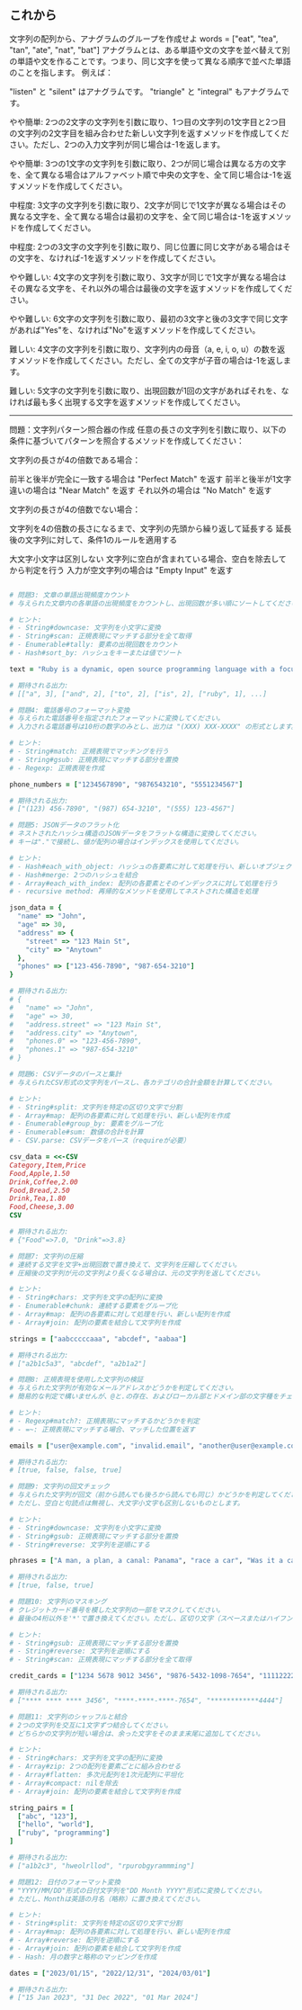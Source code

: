 ## これから
文字列の配列から、アナグラムのグループを作成せよ
words = ["eat", "tea", "tan", "ate", "nat", "bat"]
アナグラムとは、ある単語や文の文字を並べ替えて別の単語や文を作ることです。つまり、同じ文字を使って異なる順序で並べた単語のことを指します。
例えば：

"listen" と "silent" はアナグラムです。
"triangle" と "integral" もアナグラムです。



やや簡単:
2つの2文字の文字列を引数に取り、1つ目の文字列の1文字目と2つ目の文字列の2文字目を組み合わせた新しい文字列を返すメソッドを作成してください。ただし、2つの入力文字列が同じ場合は-1を返します。

やや簡単:
3つの1文字の文字列を引数に取り、2つが同じ場合は異なる方の文字を、全て異なる場合はアルファベット順で中央の文字を、全て同じ場合は-1を返すメソッドを作成してください。

中程度:
3文字の文字列を引数に取り、2文字が同じで1文字が異なる場合はその異なる文字を、全て異なる場合は最初の文字を、全て同じ場合は-1を返すメソッドを作成してください。

中程度:
2つの3文字の文字列を引数に取り、同じ位置に同じ文字がある場合はその文字を、なければ-1を返すメソッドを作成してください。

やや難しい:
4文字の文字列を引数に取り、3文字が同じで1文字が異なる場合はその異なる文字を、それ以外の場合は最後の文字を返すメソッドを作成してください。

やや難しい:
6文字の文字列を引数に取り、最初の3文字と後の3文字で同じ文字があれば"Yes"を、なければ"No"を返すメソッドを作成してください。

難しい:
4文字の文字列を引数に取り、文字列内の母音（a, e, i, o, u）の数を返すメソッドを作成してください。ただし、全ての文字が子音の場合は-1を返します。

難しい:
5文字の文字列を引数に取り、出現回数が1回の文字があればそれを、なければ最も多く出現する文字を返すメソッドを作成してください。


-----------------------
問題：文字列パターン照合器の作成
任意の長さの文字列を引数に取り、以下の条件に基づいてパターンを照合するメソッドを作成してください：

文字列の長さが4の倍数である場合：

前半と後半が完全に一致する場合は "Perfect Match" を返す
前半と後半が1文字違いの場合は "Near Match" を返す
それ以外の場合は "No Match" を返す


文字列の長さが4の倍数でない場合：

文字列を4の倍数の長さになるまで、文字列の先頭から繰り返して延長する
延長後の文字列に対して、条件1のルールを適用する


大文字小文字は区別しない
文字列に空白が含まれている場合、空白を除去してから判定を行う
入力が空文字列の場合は "Empty Input" を返す


```ruby

# 問題3: 文章の単語出現頻度カウント
# 与えられた文章内の各単語の出現頻度をカウントし、出現回数が多い順にソートしてください。

# ヒント:
# - String#downcase: 文字列を小文字に変換
# - String#scan: 正規表現にマッチする部分を全て取得
# - Enumerable#tally: 要素の出現回数をカウント
# - Hash#sort_by: ハッシュをキーまたは値でソート

text = "Ruby is a dynamic, open source programming language with a focus on simplicity and productivity. It has an elegant syntax that is natural to read and easy to write."

# 期待される出力:
# [["a", 3], ["and", 2], ["to", 2], ["is", 2], ["ruby", 1], ...]

# 問題4: 電話番号のフォーマット変換
# 与えられた電話番号を指定されたフォーマットに変換してください。
# 入力される電話番号は10桁の数字のみとし、出力は "(XXX) XXX-XXXX" の形式とします。

# ヒント:
# - String#match: 正規表現でマッチングを行う
# - String#gsub: 正規表現にマッチする部分を置換
# - Regexp: 正規表現を作成

phone_numbers = ["1234567890", "9876543210", "5551234567"]

# 期待される出力:
# ["(123) 456-7890", "(987) 654-3210", "(555) 123-4567"]

# 問題5: JSONデータのフラット化
# ネストされたハッシュ構造のJSONデータをフラットな構造に変換してください。
# キーは"."で接続し、値が配列の場合はインデックスを使用してください。

# ヒント:
# - Hash#each_with_object: ハッシュの各要素に対して処理を行い、新しいオブジェクトを作成
# - Hash#merge: 2つのハッシュを結合
# - Array#each_with_index: 配列の各要素とそのインデックスに対して処理を行う
# - recursive method: 再帰的なメソッドを使用してネストされた構造を処理

json_data = {
  "name" => "John",
  "age" => 30,
  "address" => {
    "street" => "123 Main St",
    "city" => "Anytown"
  },
  "phones" => ["123-456-7890", "987-654-3210"]
}

# 期待される出力:
# {
#   "name" => "John",
#   "age" => 30,
#   "address.street" => "123 Main St",
#   "address.city" => "Anytown",
#   "phones.0" => "123-456-7890",
#   "phones.1" => "987-654-3210"
# }

# 問題6: CSVデータのパースと集計
# 与えられたCSV形式の文字列をパースし、各カテゴリの合計金額を計算してください。

# ヒント:
# - String#split: 文字列を特定の区切り文字で分割
# - Array#map: 配列の各要素に対して処理を行い、新しい配列を作成
# - Enumerable#group_by: 要素をグループ化
# - Enumerable#sum: 数値の合計を計算
# - CSV.parse: CSVデータをパース（requireが必要）

csv_data = <<-CSV
Category,Item,Price
Food,Apple,1.50
Drink,Coffee,2.00
Food,Bread,2.50
Drink,Tea,1.80
Food,Cheese,3.00
CSV

# 期待される出力:
# {"Food"=>7.0, "Drink"=>3.8}

# 問題7: 文字列の圧縮
# 連続する文字を文字+出現回数で置き換えて、文字列を圧縮してください。
# 圧縮後の文字列が元の文字列より長くなる場合は、元の文字列を返してください。

# ヒント:
# - String#chars: 文字列を文字の配列に変換
# - Enumerable#chunk: 連続する要素をグループ化
# - Array#map: 配列の各要素に対して処理を行い、新しい配列を作成
# - Array#join: 配列の要素を結合して文字列を作成

strings = ["aabcccccaaa", "abcdef", "aabaa"]

# 期待される出力:
# ["a2b1c5a3", "abcdef", "a2b1a2"]

# 問題8: 正規表現を使用した文字列の検証
# 与えられた文字列が有効なメールアドレスかどうかを判定してください。
# 簡易的な判定で構いませんが、@と.の存在、およびローカル部とドメイン部の文字種をチェックしてください。

# ヒント:
# - Regexp#match?: 正規表現にマッチするかどうかを判定
# - =~: 正規表現にマッチする場合、マッチした位置を返す

emails = ["user@example.com", "invalid.email", "another@user@example.com", "valid_email@domain.co.jp"]

# 期待される出力:
# [true, false, false, true]

# 問題9: 文字列の回文チェック
# 与えられた文字列が回文（前から読んでも後ろから読んでも同じ）かどうかを判定してください。
# ただし、空白と句読点は無視し、大文字小文字も区別しないものとします。

# ヒント:
# - String#downcase: 文字列を小文字に変換
# - String#gsub: 正規表現にマッチする部分を置換
# - String#reverse: 文字列を逆順にする

phrases = ["A man, a plan, a canal: Panama", "race a car", "Was it a car or a cat I saw?"]

# 期待される出力:
# [true, false, true]

# 問題10: 文字列のマスキング
# クレジットカード番号を模した文字列の一部をマスクしてください。
# 最後の4桁以外を'*'で置き換えてください。ただし、区切り文字（スペースまたはハイフン）はそのまま残してください。

# ヒント:
# - String#gsub: 正規表現にマッチする部分を置換
# - String#reverse: 文字列を逆順にする
# - String#scan: 正規表現にマッチする部分を全て取得

credit_cards = ["1234 5678 9012 3456", "9876-5432-1098-7654", "1111222233334444"]

# 期待される出力:
# ["**** **** **** 3456", "****-****-****-7654", "************4444"]

# 問題11: 文字列のシャッフルと結合
# 2つの文字列を交互に1文字ずつ結合してください。
# どちらかの文字列が短い場合は、余った文字をそのまま末尾に追加してください。

# ヒント:
# - String#chars: 文字列を文字の配列に変換
# - Array#zip: 2つの配列を要素ごとに組み合わせる
# - Array#flatten: 多次元配列を1次元配列に平坦化
# - Array#compact: nilを除去
# - Array#join: 配列の要素を結合して文字列を作成

string_pairs = [
  ["abc", "123"],
  ["hello", "world"],
  ["ruby", "programming"]
]

# 期待される出力:
# ["a1b2c3", "hweolrllod", "rpurobgyrammming"]

# 問題12: 日付のフォーマット変換
# "YYYY/MM/DD"形式の日付文字列を"DD Month YYYY"形式に変換してください。
# ただし、Monthは英語の月名（略称）に置き換えてください。

# ヒント:
# - String#split: 文字列を特定の区切り文字で分割
# - Array#map: 配列の各要素に対して処理を行い、新しい配列を作成
# - Array#reverse: 配列を逆順にする
# - Array#join: 配列の要素を結合して文字列を作成
# - Hash: 月の数字と略称のマッピングを作成

dates = ["2023/01/15", "2022/12/31", "2024/03/01"]

# 期待される出力:
# ["15 Jan 2023", "31 Dec 2022", "01 Mar 2024"]
```